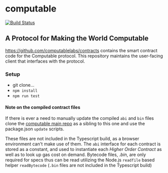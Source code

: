# computable
[![Build Status](https://travis-ci.org/computablelabs/computable.js.svg?branch=master)](https://travis-ci.org/computablelabs/computable.js)

## A Protocol for Making the World Computable
https://github.com/computablelabs/contracts contains the smart contract code for the Computable protocol. This repository maintains the user-facing client that interfaces with the protocol.

### Setup
* git clone...
* `npm install`
* `npm run test`

#### Note on the compiled contract files
If there is ever a need to manually update the compiled `abi` and `bin` files clone the [computable main repo]() as a sibling to this one
and use the package.json `update` scripts.

These files are not included in the Typescript build, as a browser environment can't make use of them. The `abi` interface for each contract
is stored as a constant, and used to instantiate each *Higher Order Contract* as well as to look up gas cost on demand. Bytecode files,
_.bin_, are only required for specs thus can be read utilizing the Node.js `readfile` based helper `readBytecode` (`.bin` files are not included
in the Typescript build)
